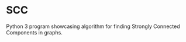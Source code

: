 SCC
===

Python 3 program showcasing algorithm for finding Strongly Connected Components in graphs.
